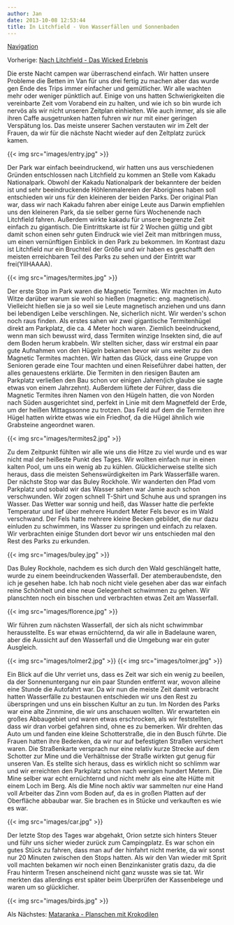 ```yaml
---
author: Jan
date: 2013-10-08 12:53:44
title: In Litchfield - Von Wasserfällen und Sonnenbaden
---
```


[Navigation](/posts/30-der-stuart-highway/)

Vorherige: [Nach Litchfield - Das Wicked Erlebnis](../day_03)

Die erste Nacht campen war überraschend einfach. Wir hatten unsere Probleme die
Betten im Van für uns drei fertig zu machen aber das wurde gen Ende des Trips
immer einfacher und gemütlicher. Wir alle wachten mehr oder weniger pünktlich
auf. Einige von uns hatten Schwierigkeiten die vereinbarte Zeit vom Vorabend
ein zu halten, und wie ich so bin wurde ich nervös als wir nicht unseren
Zeitplan einhielten. Wie auch immer, als sie alle ihren Caffe ausgetrunken
hatten fuhren wir nur mit einer geringen Verspätung los. Das meiste unserer
Sachen verstauten wir im Zelt der Frauen, da wir für die nächste Nacht wieder
auf den Zeltplatz zurück kamen.

{{< img src="images/entry.jpg" >}}

Der Park war einfach beeindruckend, wir hatten uns aus verschiedenen Gründen
entschlossen nach Litchfield zu kommen an Stelle vom Kakadu Nationalpark.
Obwohl der Kakadu Nationalpark der bekanntere der beiden ist und sehr
beeindruckende Höhlenmalereien der Aborigines haben soll entschieden wir uns
für den kleineren der beiden Parks. Der original Plan war, dass wir nach Kakadu
fahren aber einige Leute aus Darwin empfiehlen uns den kleineren Park, da sie
selber gerne fürs Wochenende nach Litchfield fahren. Außerdem wirkte kakadu für
unsere begrenzte Zeit einfach zu gigantisch. Die Eintrittskarte ist für 2
Wochen gültig und gibt damit schon einen sehr guten Eindruck wie viel Zeit man
mitbringen muss, um einen vernünftigen Einblick in den Park zu bekommen. Im
Kontrast dazu ist Litchfield nur ein Bruchteil der Größe und wir haben es
geschafft den meisten erreichbaren Teil des Parks zu sehen und der Eintritt war
frei(YIIHAAAA).

{{< img src="images/termites.jpg" >}}

Der erste Stop im Park waren die Magnetic Termites. Wir machten im Auto Witze
darüber warum sie wohl so hießen (magnetic: eng. magnetisch). Vielleicht hießen
sie ja so weil sie Leute magnetisch anziehen und uns dann bei lebendigen Leibe
verschlingen. Ne, sicherlich nicht. Wir werden's schon noch raus finden. Als
erstes sahen wir zwei gigantische Termitenhügel direkt am Parkplatz, die ca. 4
Meter hoch waren. Ziemlich beeindruckend, wenn man sich bewusst wird, dass
Termiten winzige Insekten sind, die auf dem Boden herum krabbeln. Wir stellten
sicher, dass wir erstmal ein paar gute Aufnahmen von den Hügeln bekamen bevor
wir uns weiter zu den Magnetic Termites machten. Wir hatten das Glück, dass
eine Gruppe von Senioren gerade eine Tour machten und einen Reiseführer dabei
hatten, der alles genauestens erklärte. Die Termiten in den riesigen Bauten am
Parkplatz verließen den Bau schon vor einigen Jahren(ich glaube sie sagte etwas
von einem Jahrzehnt). Außerdem lüftete der Führer, dass die Magnetic Termites
ihren Namen von den Hügeln hatten, die von Norden nach Süden ausgerichtet sind,
perfekt in Linie mit dem Magnetfeld der Erde, um der heißen Mittagssonne zu
trotzen. Das Feld auf dem die Termiten ihre Hügel hatten wirkte etwas wie ein
Friedhof, da die Hügel ähnlich wie Grabsteine angeordnet waren.

{{< img src="images/termites2.jpg" >}}

Zu dem Zeitpunkt fühlten wir alle wie uns die Hitze zu viel wurde und es war
nicht mal der heißeste Punkt des Tages. Wir wollten einfach nur in einen kalten
Pool, um uns ein wenig ab zu kühlen. Glücklicherweise stellte sich heraus, dass
die meisten Sehenswürdigkeiten im Park Wasserfälle waren. Der nächste Stop war
das Buley Rockhole. Wir wanderten den Pfad vom Parkplatz und sobald wir das
Wasser sahen war Jamie auch schon verschwunden. Wir zogen schnell T-Shirt und
Schuhe aus und sprangen ins Wasser. Das Wetter war sonnig und heiß, das Wasser
hatte die perfekte Temperatur und lief über mehrere Hundert Meter Fels bevor es
im Wald verschwand. Der Fels hatte mehrere kleine Becken gebildet, die nur dazu
einluden zu schwimmen, ins Wasser zu springen und einfach zu relaxen. Wir
verbrachten einige Stunden dort bevor wir uns entschieden mal den Rest des
Parks zu erkunden.

{{< img src="images/buley.jpg" >}}

Das Buley Rockhole, nachdem es sich durch den Wald geschlängelt hatte, wurde zu
einem beeindruckenden Wasserfall. Der atemberaubendste, den ich je gesehen
habe. Ich hab noch nicht viele gesehen aber das war einfach reine Schönheit und
eine neue Gelegenheit schwimmen zu gehen. Wir planschten noch ein bisschen und
verbrachten etwas Zeit am Wasserfall.

{{< img src="images/florence.jpg" >}}

Wir führen zum nächsten Wasserfall, der sich als nicht schwimmbar
herausstellte. Es war etwas ernüchternd, da wir alle in Badelaune waren, aber
die Aussicht auf den Wasserfall und die Umgebung war ein guter Ausgleich.

{{< img src="images/tolmer2.jpg" >}}
{{< img src="images/tolmer.jpg" >}}

Ein Blick auf die Uhr verriet uns, dass es Zeit war sich ein wenig zu beeilen,
da der Sonnenuntergang nur ein paar Stunden entfernt war, wovon alleine eine
Stunde die Autofahrt war. Da wir nun die meiste Zeit damit verbracht hatten
Wasserfälle zu bestaunen entschieden wir uns den Rest zu überspringen und uns
ein bisschen Kultur an zu tun. Im Norden des Parks war eine alte Zinnmine, die
wir uns anschauen wollten. Wir erwarteten ein großes Abbaugebiet und waren
etwas erschrocken, als wir feststellten, dass wir dran vorbei gefahren sind,
ohne es zu bemerken. Wir drehten das Auto um und fanden eine kleine
Schotterstraße, die in den Busch führte. Die Frauen hatten ihre Bedenken, da
wir nur auf befestigten Straßen versichert waren. Die Straßenkarte versprach
nur eine relativ kurze Strecke auf dem Schotter zur Mine und die Verhältnisse
der Straße wirkten gut genug für unseren Van. Es stellte sich heraus, dass es
wirklich nicht so schlimm war und wir erreichten den Parkplatz schon nach
wenigen hundert Metern. Die Mine selber war echt ernüchternd und nicht mehr
als eine alte Hütte mit einem Loch im Berg. Als die Mine noch aktiv war
sammelten nur eine Hand voll Arbeiter das Zinn vom Boden auf, da es in großen
Platten auf der Oberfläche abbaubar war. Sie brachen es in Stücke und
verkauften es wie es war.

{{< img src="images/car.jpg" >}}

Der letzte Stop des Tages war abgehakt, Orion setzte sich hinters Steuer und
führ uns sicher wieder zurück zum Campingplatz. Es war schon ein gutes Stück zu
fahren, dass man auf der hinfahrt nicht merkte, da wir sonst nur 20 Minuten
zwischen den Stops hatten. Als wir den Van wieder mit Sprit voll machten
bekamen wir noch einen Benzinkanister gratis dazu, da die Frau hinterm Tresen
anscheinend nicht ganz wusste was sie tat. Wir merkten das allerdings erst
später beim Überprüfen der Kassenbelege und waren um so glücklicher.

{{< img src="images/birds.jpg" >}}

Als Nächstes: [Mataranka - Planschen mit Krokodilen](../day_05)
